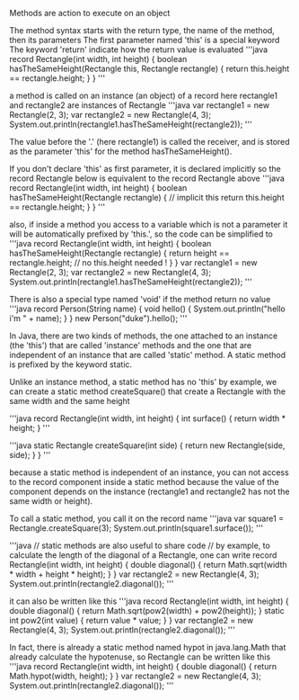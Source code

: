 
Methods are action to execute on an object

The method syntax starts with the return type, the name of the method,
then its parameters
The first parameter named 'this' is a special keyword
The keyword 'return' indicate how the return value is evaluated
'''java
record Rectangle(int width, int height) {
  boolean hasTheSameHeight(Rectangle this, Rectangle rectangle) {
    return this.height == rectangle.height;
  }
}
'''

a method is called on an instance (an object) of a record
here rectangle1 and rectangle2 are instances of Rectangle
'''java
var rectangle1 = new Rectangle(2, 3);
var rectangle2 = new Rectangle(4, 3);
System.out.println(rectangle1.hasTheSameHeight(rectangle2));
'''

The value before the '.' (here rectangle1) is called the receiver,
and is stored as the parameter 'this' for the method hasTheSameHeight(). 

If you don't declare 'this' as first parameter, it is declared implicitly
so the record Rectangle below is equivalent to the record Rectangle above
'''java
record Rectangle(int width, int height) {
  boolean hasTheSameHeight(Rectangle rectangle) {  // implicit this
    return this.height == rectangle.height;
  }
}
'''

also, if inside a method you access to a variable which is not a parameter
it will be automatically prefixed by 'this.', so the code can be simplified to
'''java
record Rectangle(int width, int height) {
  boolean hasTheSameHeight(Rectangle rectangle) {
    return height == rectangle.height;   // no this.height needed !
  }
}
var rectangle1 = new Rectangle(2, 3);
var rectangle2 = new Rectangle(4, 3);
System.out.println(rectangle1.hasTheSameHeight(rectangle2));
'''


There is also a special type named 'void' if the method return no value
'''java
record Person(String name) {
  void hello() {
    System.out.println("hello i'm " + name);
  }
}
new Person("duke").hello();
'''


In Java, there are two kinds of methods, the one attached to an instance (the 'this')
that are called 'instance' methods and the one that are independent of an instance
that are called 'static' method. A static method is prefixed by the keyword static.

Unlike an instance method, a static method has no 'this'
by example, we can create a static method createSquare() that create a Rectangle
with the same width and the same height

'''java
record Rectangle(int width, int height) {
  int surface() {
    return width * height;
  }
'''
  
'''java
  static Rectangle createSquare(int side) {
    return new Rectangle(side, side);
  }
}
'''

because a static method is independent of an instance, you can not access to the
record component inside a static method because the value of the component depends
on the instance (rectangle1 and rectangle2 has not the same width or height).

To call a static method, you call it on the record name
'''java
 var square1 = Rectangle.createSquare(3);
 System.out.println(square1.surface());
'''
 
 
'''java
 // static methods are also useful to share code
 // by example, to calculate the length of the diagonal of a Rectangle, one can write
record Rectangle(int width, int height) {
  double diagonal() {
    return Math.sqrt(width * width + height * height);
  }
}
var rectangle2 = new Rectangle(4, 3);
System.out.println(rectangle2.diagonal());
'''

it can also be written like this
'''java
record Rectangle(int width, int height) {
  double diagonal() {
    return Math.sqrt(pow2(width) + pow2(height));
  }
  static int pow2(int value) {
    return value * value;
  }
}
var rectangle2 = new Rectangle(4, 3);
System.out.println(rectangle2.diagonal());
'''


In fact, there is already a static method named hypot in java.lang.Math
that already calculate the hypotenuse, so Rectangle can be written like this
'''java
record Rectangle(int width, int height) {
  double diagonal() {
    return Math.hypot(width, height);
  }
}
var rectangle2 = new Rectangle(4, 3);
System.out.println(rectangle2.diagonal());
'''


